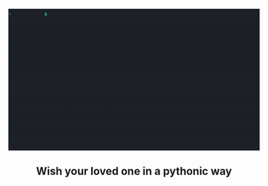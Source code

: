 <p align="center">
<img src="image/PyBirthdayWish.gif" align="center" alt="PyBirthdayWish GIF" />
<h2 align="center">Wish your loved one in a pythonic way</h2>
<p align="center">
</p>

</p>
